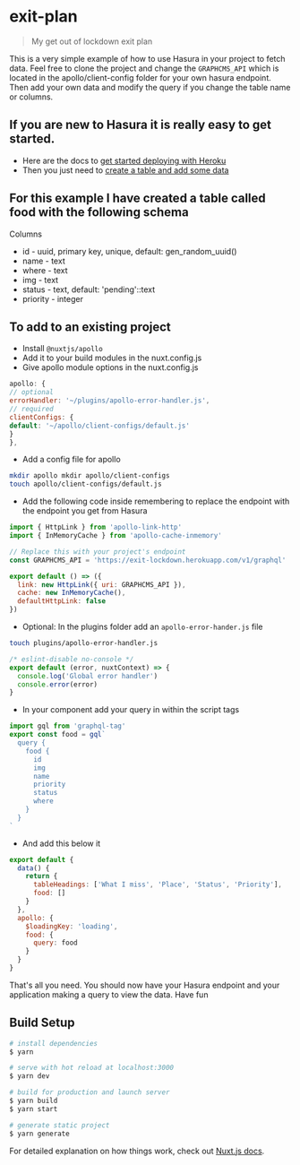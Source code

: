 # exit-plan

> My get out of lockdown exit plan

This is a very simple example of how to use Hasura in your project to fetch data. Feel free to clone the project and change the `GRAPHCMS_API` which is located in the apollo/client-config folder for your own hasura endpoint. Then add your own data and modify the query if you change the table name or columns.

## If you are new to Hasura it is really easy to get started.

- Here are the docs to [get started deploying with Heroku](https://hasura.io/docs/1.0/graphql/manual/getting-started/heroku-simple.html#deploy-to-heroku)
- Then you just need to [create a table and add some data](https://hasura.io/docs/1.0/graphql/manual/getting-started/first-graphql-query.html#create-a-table)

## For this example I have created a table called food with the following schema

Columns

- id - uuid, primary key, unique, default: gen_random_uuid()
- name - text
- where - text
- img - text
- status - text, default: 'pending'::text
- priority - integer

## To add to an existing project

- Install `@nuxtjs/apollo`
- Add it to your build modules in the nuxt.config.js
- Give apollo module options in the nuxt.config.js
  
```javascript
apollo: {
// optional
errorHandler: '~/plugins/apollo-error-handler.js',
// required
clientConfigs: {
default: '~/apollo/client-configs/default.js'
}
},
```

- Add a config file for apollo
  
```bash
mkdir apollo mkdir apollo/client-configs
touch apollo/client-configs/default.js
```

- Add the following code inside remembering to replace the endpoint with the endpoint you get from Hasura

```javascript
import { HttpLink } from 'apollo-link-http'
import { InMemoryCache } from 'apollo-cache-inmemory'

// Replace this with your project's endpoint
const GRAPHCMS_API = 'https://exit-lockdown.herokuapp.com/v1/graphql'

export default () => ({
  link: new HttpLink({ uri: GRAPHCMS_API }),
  cache: new InMemoryCache(),
  defaultHttpLink: false
})
```

- Optional: In the plugins folder add an `apollo-error-hander.js` file

```bash
touch plugins/apollo-error-handler.js
```

```javascript
/* eslint-disable no-console */
export default (error, nuxtContext) => {
  console.log('Global error handler')
  console.error(error)
}
```

- In your component add your query in within the script tags

```javascript
import gql from 'graphql-tag'
export const food = gql`
  query {
    food {
      id
      img
      name
      priority
      status
      where
    }
  }
`
```

- And add this below it

```javascript
export default {
  data() {
    return {
      tableHeadings: ['What I miss', 'Place', 'Status', 'Priority'],
      food: []
    }
  },
  apollo: {
    $loadingKey: 'loading',
    food: {
      query: food
    }
  }
}
```

That's all you need. You should now have your Hasura endpoint and your application making a query to view the data. Have fun

## Build Setup

```bash
# install dependencies
$ yarn

# serve with hot reload at localhost:3000
$ yarn dev

# build for production and launch server
$ yarn build
$ yarn start

# generate static project
$ yarn generate
```

For detailed explanation on how things work, check out [Nuxt.js docs](https://nuxtjs.org).
